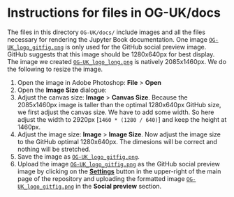 # Instructions for files in OG-UK/docs
The files in this directory `OG-UK/docs/` include images and all the files necessary for rendering the Jupyter Book documentation. One image [`OG-UK_logo_gitfig.png`](docs/OG-UK_logo_gitfig.png) is only used for the GitHub social preview image. GitHub suggests that this image should be 1280x640px for best display. The image we created [`OG-UK_logo_long.png`](docs/OG-UK_logo_long.png) is natively 2085x1460px. We do the following to resize the image.

1. Open the image in Adobe Photoshop: **File** > **Open**
2. Open the **Image Size** dialogue:
3. Adjust the canvas size: **Image** > **Canvas Size**. Because the 2085x1460px image is taller than the optimal 1280x640px GitHub size, we first adjust the canvas size. We have to add some width. So here adjust the width to 2920px [`1460 * (1280 / 640)`] and keep the height at 1460px.
4. Adjust the image size: **Image** > **Image Size**. Now adjust the image size to the GitHub optimal 1280x640px. The dimesions will be correct and nothing will be stretched.
5. Save the image as [`OG-UK_logo_gitfig.png`](docs/OG-UK_logo_gitfig.png).
6. Upload the image [`OG-UK_logo_gitfig.png`](docs/OG-UK_logo_gitfig.png) as the GitHub social preview image by clicking on the [**Settings**](https://github.com/PSLmodels/OG-UK/settings) button in the upper-right of the main page of the repository and uploading the formatted image [`OG-UK_logo_gitfig.png`](docs/OG-UK_logo_gitfig.png) in the **Social preview** section.

